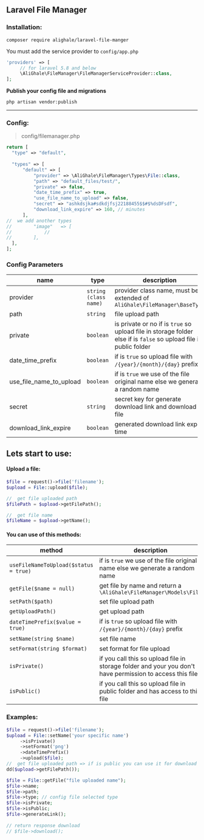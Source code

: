 ﻿## Laravel File Manager

### Installation:
```
composer require alighale/laravel-file-manger
```

You must add the service provider to `config/app.php`
``` php
'providers' => [
	 // for laravel 5.8 and below
	 \AliGhale\FileManager\FileManagerServiceProvider::class,
];
```

**Publish your config file and migrations**

```
php artisan vendor:publish
```
<hr>

### Config:
> config/filemanager.php
``` php
return [  
  "type" => "default",  
  
  "types" => [  
	  "default" => [  
		  "provider" => \AliGhale\FileManager\Types\File::class,  
		  "path" => "default_files/test/",  
		  "private" => false,  
		  "date_time_prefix" => true,  
		  "use_file_name_to_upload" => false,  
		  "secret" => "ashkdsjka#sdkdjfsj22188455$$#$%dsDFsdf",  
		  "download_link_expire" => 160, // minutes  
	  ],
//	we add another types    
//        "image"   => [  
//            //  
//        ],  
  ],  
];
```

### Config Parameters


| name          | type         | description               |
|---------------|--------------|---------------------------|
| provider      | `string (class name)`| provider class name, must be extended of `AliGhale\FileManager\BaseType`                           |
|path           | `string`     | file upload path          |
|private        | `boolean`    | is private or no if is `true` so upload file in storage folder else if is `false` so upload file in public folder |
|date_time_prefix|`boolean`    | if is `true` so upload file with `/{year}/{month}/{day}` prefix|
|use_file_name_to_upload| `boolean`| if is `true` we use of the file original name else we generate a random name|
|secret         |`string`      | secret key for generate download link and download file|
|download_link_expire|`boolean`|generated download link expire time|



## Lets start to use:

#### Upload a file:
```php
$file = request()->file('filename');
$upload = File::upload($file);

//	get file uploaded path
$filePath = $upload->getFilePath();

//	get file name  
$fileName = $upload->getName();
```

#### You can use of this methods:

| method                       		   |description              					 |
|--------------------------------------|---------------------------------------------|
| `useFileNameToUpload($status = true)`|if is `true` we use of the file original name else we generate a random name|
|`getFile($name = null)`       		   |get file by name and return a `\AliGhale\FileManager\Models\File`|
| `setPath($path)`                     |set file upload path                	     |
| `getUploadPath()`                    |get upload path                	        	 |
| `dateTimePrefix($value = true)`      |if is `true` so upload file with `/{year}/{month}/{day}` prefix|
| `setName(string $name)`              |set file name                	        				 |
| `setFormat(string $format)`          |set format for file upload                	 |
| `isPrivate()`                        | if you call this so upload file in storage folder and your you don't have permission to access this file|
| `isPublic()`                         |if you call this so upload file in public folder and has access to this file|


### Examples:
```php
$file = request()->file('filename');  
$upload = File::setName('your specific name')  
	 ->isPrivate()  
	 ->setFormat('png')  
	 ->dateTimePrefix()  
	 ->upload($file);
//	get file uploaded path => if is public you can use it for download
dd($upload->getFilePath());
```
```php
$file = File::getFile("file uploaded name");  
$file->name;  
$file->path;  
$file->type; // config file selected type  
$file->isPrivate;  
$file->isPublic;  
$file->generateLink();  
  
// return response download  
// $file->download();
```
